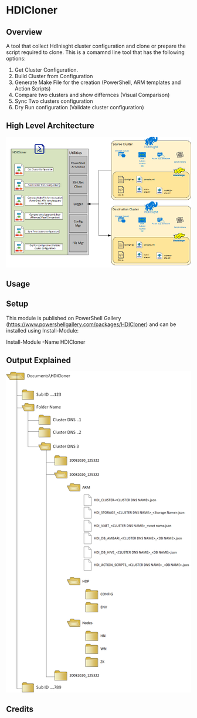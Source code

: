 # HDICloner

## Overview
A tool that collect HdInisght cluster configuration and clone or prepare the script required to clone. 
This is a comamnd line tool that has the following options: 
1. Get Cluster Configuration.
2. Build Cluster from Configuration
3. Generate Make File for the creation (PowerShell, ARM templates and Action Scripts)
4. Compare two clusters and show differnces (Visual Comparison) 
5. Sync Two clusters configuration 
6. Dry Run configuration (Validate cluster configuration)

## High Level Architecture
![Artifacts/HLA.png](/Artifacts/HLA.png)

## Usage

## Setup
This module is published on PowerShell Gallery (https://www.powershellgallery.com/packages/HDICloner) and can be installed using Install-Module:

Install-Module -Name HDICloner

## Output Explained
![Artifacts/HLA.png](/Artifacts/Output.png)

## Credits
